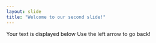 ```yaml
---
layout: slide
title: "Welcome to our second slide!"
---
```

Your text is displayed below
Use the left arrow to go back!
